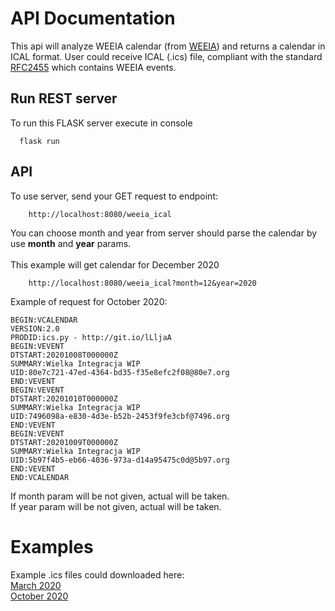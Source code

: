 # API Documentation

This api will analyze WEEIA calendar (from [WEEIA](http://www.weeia.p.lodz.pl)) and returns a calendar
in ICAL format.
User could receive ICAL (.ics) file, compliant with the standard [RFC2455](https://www.ietf.org/rfc/rfc2445.txt) which contains WEEIA events. 

## Run REST server
To run this FLASK server execute in console
```
  flask run
```

## API
To use server, send your GET request to endpoint:
```
    http://localhost:8080/weeia_ical
```

You can choose month and year from server should parse the calendar by use **month** and **year** params.
<br>
<br>
This example will get calendar for December 2020
```
    http://localhost:8080/weeia_ical?month=12&year=2020
```

Example of request for October 2020:
```
BEGIN:VCALENDAR
VERSION:2.0
PRODID:ics.py - http://git.io/lLljaA
BEGIN:VEVENT
DTSTART:20201008T000000Z
SUMMARY:Wielka Integracja WIP
UID:80e7c721-47ed-4364-bd35-f35e8efc2f08@80e7.org
END:VEVENT
BEGIN:VEVENT
DTSTART:20201010T000000Z
SUMMARY:Wielka Integracja WIP
UID:7496098a-e830-4d3e-b52b-2453f9fe3cbf@7496.org
END:VEVENT
BEGIN:VEVENT
DTSTART:20201009T000000Z
SUMMARY:Wielka Integracja WIP
UID:5b97f4b5-eb66-4036-973a-d14a95475c0d@5b97.org
END:VEVENT
END:VCALENDAR
```
If month param will be not given, actual will be taken.<br>
If year param will be not given, actual will be taken.

# Examples
Example .ics files could downloaded here:
<br>
<a href="march_weeia.ics" download> March 2020 </href>
<br>
<a href="october_weeia.ics" download> October 2020 </href>